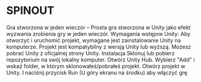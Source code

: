 # SPINOUT
Gra stworzona w jeden wieczór – Prosta gra stworzona w Unity jako efekt wyzwania zrobienia gry w jeden wieczór.
Wymagania wstępne
Unity: Aby otworzyć i uruchomić projekt, wymagane jest zainstalowanie Unity na komputerze. Projekt jest kompatybilny z wersją Unity lub wyższą. Możesz pobrać Unity z oficjalnej strony Unity.
Instalacja
Sklonuj lub pobierz repozytorium na swój lokalny komputer.
Otwórz Unity Hub.
Wybierz "Add" i wskaż folder, w którym sklonowałeś/pobrałeś projekt.
Otwórz projekt w Unity.
I naciśnij przycisk Run (U góry ekranu na środku) aby włączyć grę
